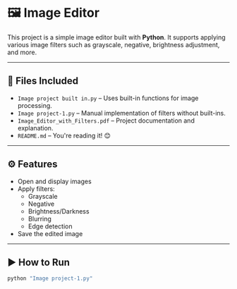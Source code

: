 # 🖼️ Image Editor 

This project is a simple image editor built with **Python**. It supports applying various image filters such as grayscale, negative, brightness adjustment, and more.

---

## 📂 Files Included

- `Image project built in.py` – Uses built-in functions for image processing.
- `Image project-1.py` – Manual implementation of filters without built-ins.
- `Image_Editor_with_Filters.pdf` – Project documentation and explanation.
- `README.md` – You're reading it! 😊

---

## ⚙️ Features

- Open and display images
- Apply filters:
  - Grayscale
  - Negative
  - Brightness/Darkness
  - Blurring
  - Edge detection
- Save the edited image

---

## ▶️ How to Run

```bash
python "Image project-1.py"
